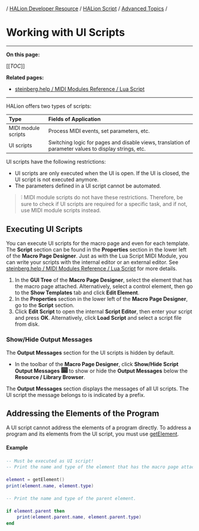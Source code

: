 / [HALion Developer Resource](../../HALion-Developer-Resource.md) / [HALion Script](./HALion-Script.md) / [Advanced Topics](./Advanced-Topics.md) /

# Working with UI Scripts

---

**On this page:**

[[_TOC_]]

**Related pages:**

* [steinberg.help / MIDI Modules Reference / Lua Script](https://steinberg.help/halion/v6/en/halion/topics/midi_modules/lua_script_c.html)

---

HALion offers two types of scripts:

|Type|Fields of Application
|:-|:-|
|MIDI module scripts|Process MIDI events, set parameters, etc.|
|UI scripts|Switching logic for pages and disable views, translation of parameter values to display strings, etc.|

UI scripts have the following restrictions:

* UI scripts are only executed when the UI is open. If the UI is closed, the UI script is not executed anymore.
* The parameters defined in a UI script cannot be automated.

>&#10069; MIDI module scripts do not have these restrictions. Therefore, be sure to check if UI scripts are required for a specific task, and if not, use MIDI module scripts instead.

## Executing UI Scripts

You can execute UI scripts for the macro page and even for each template. The **Script** section can be found in the **Properties** section in the lower left of the **Macro Page Designer**. Just as with the Lua Script MIDI Module, you can write your scripts with the internal editor or an external editor. See [steinberg.help / MIDI Modules Reference / Lua Script](https://steinberg.help/halion/v6/en/halion/topics/midi_modules/lua_script_c.html) for more details.

1. In the **GUI Tree** of the **Macro Page Designer**, select the element that has the macro page attached. Alternatively, select a control element, then go to the **Show Templates** tab and click **Edit Element**.
1. In the **Properties** section in the lower left of the **Macro Page Designer**, go to the **Script** section.
1. Click **Edit Script** to open the internal **Script Editor**, then enter your script and press **OK**. Alternatively, click **Load Script** and select a script file from disk.

### Show/Hide Output Messages

The **Output Messages** section for the UI scripts is hidden by default.

* In the toolbar of the **Macro Page Designer**, click **Show/Hide Script Output Messages** ![Show/Hide Script Output Messages](../images/Show-Hide-Script-Output-Messages.PNG) to show or hide the **Output Messages** below the **Resource / Library Browser**.

The **Output Messages** section displays the messages of all UI scripts. The UI script the message belongs to is indicated by a prefix.

## Addressing the Elements of the Program

A UI script cannot address the elements of a program directly. To address a program and its elements from the UI script, you must use [getElement](./getElement.md).

#### Example

```lua
-- Must be executed as UI script!
-- Print the name and type of the element that has the macro page attached.

element = getElement()
print(element.name, element.type)

-- Print the name and type of the parent element.

if element.parent then
    print(element.parent.name, element.parent.type)
end
```
